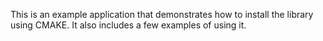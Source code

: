 This is an example application that demonstrates how to install the library using CMAKE. It also includes a few examples of using it.
